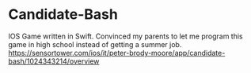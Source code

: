 # Candidate-Bash
IOS Game written in Swift. Convinced my parents to let me program this game in high school instead of getting a summer job.
https://sensortower.com/ios/it/peter-brody-moore/app/candidate-bash/1024343214/overview
